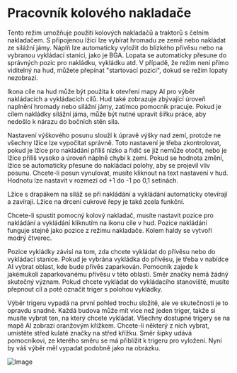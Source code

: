 # Pracovník kolového nakladače


Tento režim umožňuje použití kolových nakladačů a traktorů s čelním nakladačem. 
S připojenou lžící lze vybírat hromadu ze země nebo nakládat ze silážní jámy.
Náplň lze automaticky vyložit do blízkého přívěsu nebo na vybranou vykládací stanici, jako je BGA.
Lopata se automaticky přesune do správných pozic pro nakládku, vykládku atd.
V případě, že režim není přímo viditelný na hud, můžete přepínat "startovací pozici", dokud se režim lopaty nezobrazí.

Ikona cíle na hud může být použita k otevření mapy AI pro výběr nakládacích a vykládacích cílů.
Hud také zobrazuje zbývající úroveň naplnění hromady nebo silážní jámy, zatímco pomocník pracuje.
Pokud je cílem nakládky silážní jáma, může být nutné upravit šířku práce, aby nedošlo k nárazu do bočních stěn sila.

Nastavení výškového posunu slouží k úpravě výšky nad zemí, protože ne všechny lžíce lze vypočítat správně. 
Toto nastavení je třeba zkontrolovat, pokud je lžíce pro nakládání příliš nízko a řidič se již nemůže otočit, nebo je lžíce příliš vysoko a úroveň náplně chybí k zemi.
Pokud se hodnota změní, lžíce se automaticky přesune do nakládací polohy, aby se projevil vliv posunu.
Chcete-li posun vynulovat, musíte kliknout na text nastavení v hud. Hodnotu lze nastavit v rozmezí od +1 do -1 po 0,1 setinách.

Lžíce s drapákem na siláž se při nakládání a vykládání automaticky otevírají a zavírají.
Lžíce na drcení cukrové řepy je také zcela funkční.



Chcete-li spustit pomocný kolový nakladač, musíte nastavit pozice pro nakládání a vykládání kliknutím na ikonu cíle v hud.
Pozice nakládání funguje stejně jako pozice z režimu nakladače. Kolem haldy se vytvoří modrý čtverec.

Pozice vykládky závisí na tom, zda chcete vykládat do přívěsu nebo do vykládací stanice.
Pokud je vybrána vykládka do přívěsu, je třeba v nabídce AI vybrat oblast, kde bude přívěs zaparkován.
Pomocník zajede k jakémukoli zaparkovanému přívěsu v této oblasti. Směr značky nemá žádný skutečný význam.
Pokud chcete vykládat do vykládacího stanoviště, musíte přepnout cíl a poté označit triger s polohou vykládky.



Výběr trigeru vypadá na první pohled trochu složitě, ale ve skutečnosti je to opravdu snadné.
Každá budova může mít více než jeden triger, takže si musíte vybrat ten, na který chcete vykládat.
Všechny dostupné trigery se na mapě AI zobrazí oranžovým křížkem.
Chcete-li některý z nich vybrat, umístěte střed kulaté značky na střed křížku.
Směr šipky udává pomocníkovi, ze kterého směru se má přiblížit k trigeru pro vyložení.
Nyní by váš výběr měl vypadat podobně jako na obrázku.


![Image](/home/runner/work/CourseplayHelp/CourseplayHelp/translation_data/shovelloadertrigger_0_0_830_610.png)

